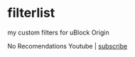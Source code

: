 # filterlist
my custom filters for uBlock Origin

No Recomendations Youtube | [subscribe](https://subscribe.adblockplus.org/?location=https://raw.githubusercontent.com/purplesunk/filterlist/refs/heads/main/cleaner-youtube&title=NoDistractionYoutube)
